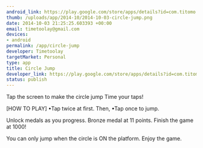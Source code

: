 ```yaml
--- 
android_link: https://play.google.com/store/apps/details?id=com.titomo.DrydenJump
thumb: /uploads/app/2014-10/2014-10-03-circle-jump.png
date: 2014-10-03 21:25:25.603393 +00:00
email: timetoolay@gmail.com
devices: 
- android
permalink: /app/circle-jump
developer: Timetoolay
targetMarket: Personal
type: app
title: Circle Jump
developer_link: https://play.google.com/store/apps/details?id=com.titomo.DrydenJump
status: publish
---
```


Tap the screen to make the circle jump
Time your taps!

[HOW TO PLAY]
•Tap twice at first. Then,
•Tap once to jump.

Unlock medals as you progress.
Bronze medal at 11 points.
Finish the game at 1000!

You can only jump when the circle is ON the platform.
Enjoy the game.
